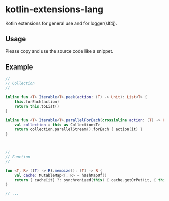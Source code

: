 # kotlin-extensions-lang
Kotlin extensions for general use and for logger(slf4j).

## Usage

Please copy and use the source code like a snippet.

## Example

```kotlin
//
// Collection
//

inline fun <T> Iterable<T>.peek(action: (T) -> Unit): List<T> {
    this.forEach(action)
    return this.toList()
}

inline fun <T> Iterable<T>.parallelForEach(crossinline action: (T) -> Unit): Unit {
    val collection = this as Collection<T>
    return collection.parallelStream().forEach { action(it) }
}



//
// Function
//

fun <T, R> ((T) -> R).memoize(): (T) -> R {
    val cache: MutableMap<T, R> = hashMapOf()
    return { cache[it] ?: synchronized(this) { cache.getOrPut(it, { this(it) }) } }
}

// ...
```